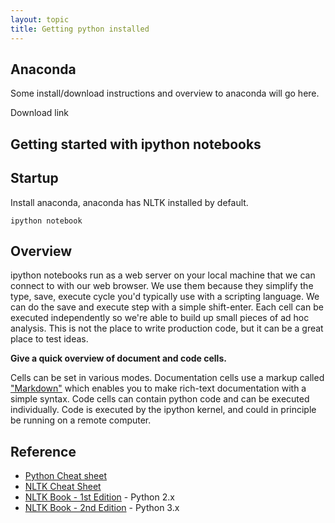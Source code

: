 ```yaml
---
layout: topic
title: Getting python installed
---
```

## Anaconda

Some install/download instructions and overview to anaconda will go here.

Download link

## Getting started with ipython notebooks

## Startup

Install anaconda, anaconda has NLTK installed by default.

    ipython notebook

## Overview
ipython notebooks run as a web server on your local machine that we can connect
to with our web browser. We use them because they simplify the type, save,
execute cycle you'd typically use with a scripting language. We can do the save
and execute step with a simple shift-enter.  Each cell can be executed
independently so we're able to build up small pieces of ad hoc analysis. This is
not the place to write production code, but it can be a great place to test
ideas.

**Give a quick overview of document and code cells.**

Cells can be set in various modes. Documentation cells use a markup called
["Markdown"](https://github.com/adam-p/markdown-here/wiki/Markdown-Cheatsheet)
which enables you to make rich-text documentation with a simple syntax. Code
cells can contain python code and can be executed individually.  Code is
executed by the ipython kernel, and could in principle be running on a remote
computer.  

## Reference
* [Python Cheat sheet](http://software-carpentry.org/v5/novice/ref/03-python.html)
* [NLTK Cheat Sheet ](https://blogs.princeton.edu/etc/files/2014/03/Text-Analysis-with-NLTK-Cheatsheet.pdf)
* [NLTK Book - 1st Edition](http://www.nltk.org/book_1ed/) - Python 2.x
* [NLTK Book - 2nd Edition](http://www.nltk.org/book/) - Python 3.x
